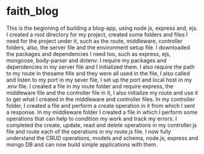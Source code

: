 # faith_blog
This is the beginning of building a blog-app, using node js, express and, ejs.
I created a root directory for my project, created some folders and files I need for the project under it, such as the route, middleware, controller folders, 
also, the server file and the environment setup file. I downloaded the packages and dependencies I need too, such as express, ejs, mongoose, body-parser and dotenv.
I require my packages and dependencies in my server file and I  initialized them. I also require the path to my route in thesame fille and they were all used in the file, 
I also called and listen to my port in my sever file, I set up the port and local host in my .env file. I created a file in my route folder and require express, 
the middleware file and the controller file in it, I also initialize my route and use it to get what I created in the middleware and controller files. In my controller folder,
I created a file and perform a create operation in it from which I sent a response. In my middleware folder I created a file in which I perform some operations that can help 
to condition my work and track my errors. I completed the create, update, read and delete operations in my controller.js file and route each of the operations in my route.js file. I now fully understand the CRUD operations, models and schema, node.js, express and mongo DB and can  now build simple applications with them.
